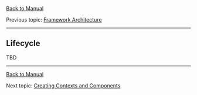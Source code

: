 [Back to Manual](../manual.md)

Previous topic: [Framework Architecture](architecture.md)
___
## Lifecycle

TBD

___
[Back to Manual](../manual.md)

Next topic: [Creating Contexts and Components](components.md)